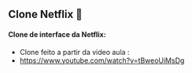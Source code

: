 ## Clone Netflix :cinema:

#### Clone de interface da Netflix:

* Clone feito a partir da video aula :
* https://www.youtube.com/watch?v=tBweoUiMsDg